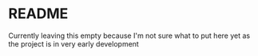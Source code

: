 # README

Currently leaving this empty because I'm not sure what to put here yet as the project is in very early development
